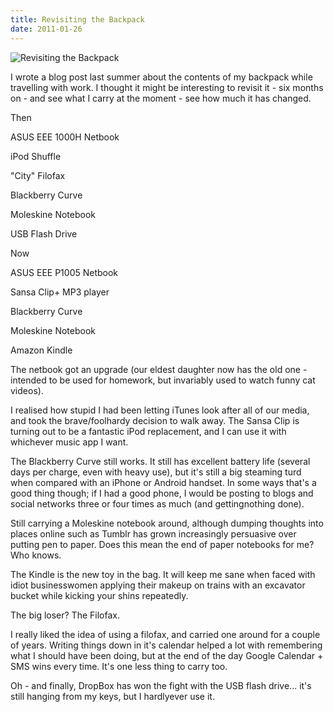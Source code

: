 ```yaml
---
title: Revisiting the Backpack
date: 2011-01-26
---
```


![Revisiting the Backpack](https://source.unsplash.com/di8ognBauG0/1600x900)

I wrote a blog post last summer about the contents of my backpack while travelling with work. I thought it might be interesting to revisit it - six months on - and see what I carry at the moment - see how much it has changed.

Then

ASUS EEE 1000H Netbook

iPod Shuffle

"City" Filofax

Blackberry Curve

Moleskine Notebook

USB Flash Drive

Now

ASUS EEE P1005 Netbook

Sansa Clip+ MP3 player

Blackberry Curve

Moleskine Notebook

Amazon Kindle

The netbook got an upgrade (our eldest daughter now has the old one - intended to be used for homework, but invariably used to watch funny cat videos).

I realised how stupid I had been letting iTunes look after all of our media, and took the brave/foolhardy decision to walk away. The Sansa Clip is turning out to be a fantastic iPod replacement, and I can use it with whichever music app I want.

The Blackberry Curve still works. It still has excellent battery life (several days per charge, even with heavy use), but it's still a big steaming turd when compared with an iPhone or Android handset. In some ways that's a good thing though; if I had a good phone, I would be posting to blogs and social networks three or four times as much (and gettingnothing done).

Still carrying a Moleskine notebook around, although dumping thoughts into places online such as Tumblr has grown increasingly persuasive over putting pen to paper. Does this mean the end of paper notebooks for me? Who knows.

The Kindle is the new toy in the bag. It will keep me sane when faced with idiot businesswomen applying their makeup on trains with an excavator bucket while kicking your shins repeatedly.

The big loser? The Filofax.

I really liked the idea of using a filofax, and carried one around for a couple of years. Writing things down in it's calendar helped a lot with remembering what I should have been doing, but at the end of the day Google Calendar + SMS wins every time. It's one less thing to carry too.

Oh - and finally, DropBox has won the fight with the USB flash drive... it's still hanging from my keys, but I hardlyever use it.